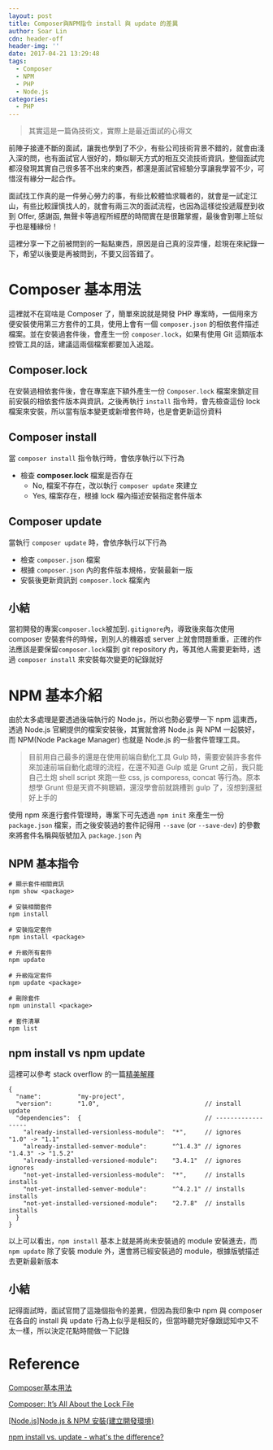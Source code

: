 ```yaml
---
layout: post
title: Composer與NPM指令 install 與 update 的差異
author: Soar Lin
cdn: header-off
header-img: ''
date: 2017-04-21 13:29:48
tags:
  - Composer
  - NPM
  - PHP
  - Node.js
categories:
  - PHP
---
```


> 其實這是一篇偽技術文，實際上是最近面試的心得文

前陣子接連不斷的面試，讓我也學到了不少，有些公司技術背景不錯的，就會由淺入深的問，也有面試官人很好的，類似聊天方式的相互交流技術資訊，整個面試完都沒發現其實自己很多答不出來的東西，都還是面試官經驗分享讓我學習不少，可惜沒有緣分一起合作。

面試找工作真的是一件勞心勞力的事，有些比較體恤求職者的，就會是一試定江山，有些比較謹慎找人的，就會有兩三次的面試流程，也因為這樣從投遞履歷到收到 Offer, 感謝函, 無聲卡等過程所經歷的時間實在是很難掌握，最後會到哪上班似乎也是種緣份！

這裡分享一下之前被問到的一點點東西，原因是自己真的沒弄懂，趁現在來紀錄一下，希望以後要是再被問到，不要又回答錯了。

# Composer 基本用法

這裡就不在寫啥是 Composer 了，簡單來說就是開發 PHP 專案時，一個用來方便安裝使用第三方套件的工具，使用上會有一個 `composer.json` 的相依套件描述檔案。並在安裝過套件後，會產生一份 `composer.lock`，如果有使用 Git 這類版本控管工具的話，建議這兩個檔案都要加入追蹤。

## Composer.lock

在安裝過相依套件後，會在專案底下額外產生一份 `Composer.lock` 檔案來鎖定目前安裝的相依套件版本與資訊，之後再執行 `install` 指令時，會先檢查這份 lock 檔案來安裝，所以當有版本變更或新增套件時，也是會更新這份資料

## Composer install

當 `composer install` 指令執行時，會依序執行以下行為

* 檢查 **composer.lock** 檔案是否存在
  * No, 檔案不存在，改以執行 `composer update` 來建立
  * Yes, 檔案存在，根據 lock 檔內描述安裝指定套件版本

## Composer update

當執行 `composer update` 時，會依序執行以下行為

* 檢查 `composer.json` 檔案
* 根據 `composer.json` 內的套件版本規格，安裝最新一版
* 安裝後更新資訊到 `composer.lock` 檔案內

## 小結

當初開發的專案`composer.lock`被加到`.gitignore`內，導致後來每次使用 composer 安裝套件的時候，到別人的機器或 server 上就會問題重重，正確的作法應該是要保留`composer.lock`檔到 git repository 內，等其他人需要更新時，透過 `composer install` 來安裝每次變更的紀錄就好

# NPM 基本介紹

由於太多處理是要透過後端執行的 Node.js，所以也勢必要學一下 npm 這東西，透過 Node.js 官網提供的檔案安裝後，其實就會將 Node.js 與 NPM 一起裝好，而 NPM(Node Package Manager) 也就是 Node.js 的一些套件管理工具。

> 目前用自己最多的還是在使用前端自動化工具 Gulp 時，需要安裝許多套件來加速前端自動化處理的流程，在還不知道 Gulp 或是 Grunt 之前，我只能自己土炮 shell script 來跑一些 css, js comporess, concat 等行為。原本想學 Grunt 但是天資不夠聰穎，還沒學會前就跳槽到 gulp 了，沒想到還挺好上手的

使用 npm 來進行套件管理時，專案下可先透過 `npm init` 來產生一份 `package.json` 檔案，而之後安裝過的套件記得用 `--save` (or `--save-dev`) 的參數來將套件名稱與版號加入 `package.json` 內

## NPM 基本指令

````
# 顯示套件相關資訊
npm show <package>

# 安裝相關套件
npm install

# 安裝指定套件
npm install <package>

# 升級所有套件
npm update

# 升級指定套件
npm update <package>

# 刪除套件
npm uninstall <package>

# 套件清單
npm list
````

## npm install vs npm update

這裡可以參考 stack overflow 的一篇[精美解釋](http://stackoverflow.com/questions/12478679/npm-install-vs-update-whats-the-difference)

````
{
  "name":          "my-project",
  "version":       "1.0",                             // install   update
  "dependencies":  {                                  // ------------------
    "already-installed-versionless-module":  "*",     // ignores   "1.0" -> "1.1"
    "already-installed-semver-module":       "^1.4.3" // ignores   "1.4.3" -> "1.5.2"
    "already-installed-versioned-module":    "3.4.1"  // ignores   ignores
    "not-yet-installed-versionless-module":  "*",     // installs  installs
    "not-yet-installed-semver-module":       "^4.2.1" // installs  installs
    "not-yet-installed-versioned-module":    "2.7.8"  // installs  installs
  }
}
````

以上可以看出，`npm install` 基本上就是將尚未安裝過的 module 安裝進去，而 `npm update` 除了安裝 module 外，還會將已經安裝過的 module，根據版號描述去更新最新版本

## 小結

記得面試時，面試官問了這幾個指令的差異，但因為我印象中 npm 與 composer 在各自的 install 與 update 行為上似乎是相反的，但當時聽完好像跟認知中又不太一樣，所以決定花點時間做一下記錄



# Reference

[Composer基本用法](https://getcomposer.ycnets.com/doc/01-basic-usage.md)

[Composer: It’s All About the Lock File](https://blog.engineyard.com/2014/composer-its-all-about-the-lock-file)

[[Node.js]Node.js & NPM 安裝(建立開發環境)](http://blog.johnsonlu.org/node-jsnode-js安裝建立開發環境/)

[npm install vs. update - what's the difference?](http://stackoverflow.com/questions/12478679/npm-install-vs-update-whats-the-difference)
